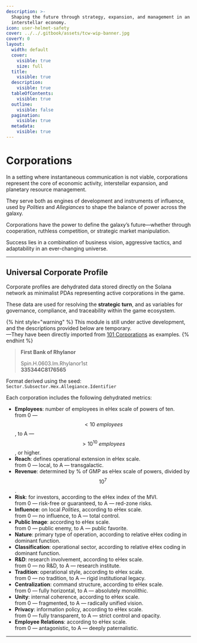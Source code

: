 ```yaml
---
description: >-
  Shaping the future through strategy, expansion, and management in an evolving
  interstellar economy.
icon: user-helmet-safety
cover: ../../.gitbook/assets/tcw-wip-banner.jpg
coverY: 0
layout:
  width: default
  cover:
    visible: true
    size: full
  title:
    visible: true
  description:
    visible: true
  tableOfContents:
    visible: true
  outline:
    visible: false
  pagination:
    visible: true
  metadata:
    visible: true
---
```


# Corporations

In a setting where instantaneous communication is not viable, corporations represent the core of economic activity, interstellar expansion, and planetary resource management.

They serve both as engines of development and instruments of influence, used by _Polities_ and _Allegiances_ to shape the balance of power across the galaxy.

Corporations have the power to define the galaxy’s future—whether through cooperation, ruthless competition, or strategic market manipulation.

Success lies in a combination of business vision, aggressive tactics, and adaptability in an ever-changing universe.

***

## Universal Corporate Profile

Corporate profiles are dehydrated data stored directly on the Solana network as minimalist PDAs representing active corporations in the game.

These data are used for resolving the **strategic turn**, and as variables for governance, compliance, and traceability within the game ecosystem.

{% hint style="warning" %}
This module is still under active development, and the descriptions provided below are temporary.\
—They have been directly imported from [101 Corporations](https://www.drivethrurpg.com/en/product/121552/101-corporations) as examples.
{% endhint %}

> **First Bank of Rhylanor**
>
> Spin.H.0603.Im.Rhylanor1st\
> **335344C8176565**

Format derived using the seed:\
`Sector.Subsector.Hex.Allegiance.Identifier`

Each corporation includes the following dehydrated metrics:

* **Employees**: number of employees in eHex scale of powers of ten.\
  from 0 — $$< 10\ employees$$, to A — $$> 10^{10}\ employees$$, or higher.
* **Reach**: defines operational extension in eHex scale.\
  from 0 — local, to A — transgalactic.
* **Revenue**: determined by % of GMP as eHex scale of powers, divided by $$10^7$$.
* **Risk**: for investors, according to the eHex index of the MVI.\
  from 0 — risk-free or guaranteed, to A — red-zone risks.
* **Influence**: on local _Polities_, according to eHex scale.\
  from 0 — no influence, to A — total control.
* **Public Image**: according to eHex scale.\
  from 0 — public enemy, to A — public favorite.
* **Nature**: primary type of operation, according to relative eHex coding in dominant function.
* **Classification**: operational sector, according to relative eHex coding in dominant function.
* **R&D**: research involvement, according to eHex scale.\
  from 0 — no R&D, to A — research institute.
* **Tradition**: operational style, according to eHex scale.\
  from 0 — no tradition, to A — rigid institutional legacy.
* **Centralization**: command structure, according to eHex scale.\
  from 0 — fully horizontal, to A — absolutely monolithic.
* **Unity**: internal coherence, according to eHex scale.\
  from 0 — fragmented, to A — radically unified vision.
* **Privacy**: information policy, according to eHex scale.\
  from 0 — fully transparent, to A — strict control and opacity.
* **Employee Relations**: according to eHex scale.\
  from 0 — antagonistic, to A — deeply paternalistic.

***
